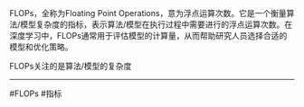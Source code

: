 FLOPs，全称为Floating Point Operations，意为浮点运算次数。它是一个衡量算法/模型复杂度的指标，表示算法/模型在执行过程中需要进行的浮点运算次数。在深度学习中，FLOPs通常用于评估模型的计算量，从而帮助研究人员选择合适的模型和优化策略。

FLOPs关注的是算法/模型的复杂度

--------
#FLOPs #指标